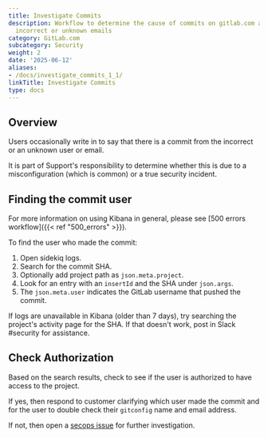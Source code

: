 ```yaml
---
title: Investigate Commits
description: Workflow to determine the cause of commits on gitlab.com attributed to
  incorrect or unknown emails
category: GitLab.com
subcategory: Security
weight: 2
date: '2025-06-12'
aliases:
- /docs/investigate_commits_1_1/
linkTitle: Investigate Commits
type: docs
---
```


## Overview

Users occasionally write in to say that there is a commit from the incorrect or an unknown user or email.

It is part of Support's responsibility to determine whether this is due to a misconfiguration (which is common) or a true security incident.

## Finding the commit user

For more information on using Kibana in general, please see [500 errors workflow]({{< ref "500_errors" >}}).

To find the user who made the commit:

1. Open sidekiq logs.
1. Search for the commit SHA.
1. Optionally add project path as `json.meta.project`.
1. Look for an entry with an `insertId` and the SHA under `json.args`.
1. The `json.meta.user` indicates the GitLab username that pushed the commit.

If logs are unavailable in Kibana (older than 7 days), try searching the project's activity page for the SHA. If that doesn't work, post in Slack #security for assistance.

## Check Authorization

Based on the search results, check to see if the user is authorized to have access to the project.

If yes, then respond to customer clarifying which user made the commit and for the user to double check their `gitconfig` name and email address.

If not, then open a [secops issue](https://gitlab.com/gitlab-com/gl-security/secops/operations/-/issues) for further investigation.
